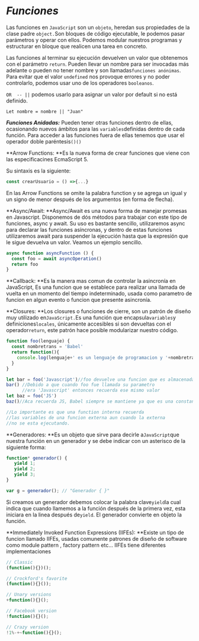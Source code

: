 # _**Funciones**_

Las funciones en `JavaScript` son un `objeto`, heredan sus propiedades de la clase padre `object.`Son bloques de código ejecutable, le podemos pasar parámetros y operar con ellos. Podemos modular nuestros programas y estructurar en bloque que realicen una tarea en concreto.

Las funciones al terminar su ejecución devuelven un valor que obtenemos con el parámetro `return`. Pueden llevar un nombre para ser invocadas más adelante o pueden no tener nombre y son llamadas`funciones anónimas`. Para evitar que el valor `undefined`  nos provoque errores y no poder controlarlo, podemos usar uno de los operadores `booleanos`.

`OR  -- ||` podemos usarlo para asignar un valor por default si no está definido.

`Let nombre = nombre || "Juan"`

_**Funciones Anidadas:**_ Pueden tener otras funciones dentro de ellas, ocasionando nuevos ámbitos para las `variables`definidas dentro de cada función. Para acceder a las funciones fuera de ellas tenemos que usar el operador doble paréntesis`()()`

**Arrow Functions: **Es la nueva forma de crear funciones que viene con las especificacines EcmaScript 5.

Su sintaxis es la siguiente:

```js
const crearUsuario = () =>{...}
```

En las Arrow Functions se omite la palabra function y se agrega un igual y un signo de menor después de los argumentos \(en forma de flecha\).

**Async/Await: **Async/Await es una nueva forma de manejar promesas en Javascript. Disponemos de dós métodos para trabajar con este tipo de funciones, async y await. Su uso es bastante sencillo, utilizaremos async para declarar las funciones asíncronas, y dentro de estas funciones utilizaremos await para suspender la ejecución hasta que la expresión que le sigue devuelva un valor. Veamos un ejemplo sencillo.

```js
async function asyncFunction () {
  const foo = await asyncOperation()
  return foo
}
```

**Callback: **Es la manera mas comun de controlar la asincronía en JavaScript, Es una funcion que se establece para realizar una llamada de vuelta en un momento del tiempo indeterminado, usada como parametro de funcion en algun evento o funcion que presente asincronía.

**Closures: **Los closures o funciones de cierre, son un patrón de diseño muy utilizado en`JavaScript.`Es una función que encapsula`variables`y definiciones`locales`, únicamente accesibles si son devueltas con el operador`return`, este patrón hace posible modularizar nuestro código.

```js
function foo(lenguaje) {
  const nombretrans = 'Babel'
  return function(){
    console.log(lenguaje+' es un lenguaje de programacion y '+nombretrans+' un transpilador poderoso')
  }
}

let bar = foo('Javascript')//foo devuelve una funcion que es almacenada en bar 
bar() //Debido a que cuando foo fue llamada su parametro 
      //era 'Javascript' entonces recuerda ese mismo valor
let baz = foo('JS')
baz()//Aca recuerda JS, Babel siempre se mantiene ya que es una constante en la funcion

//Lo importante es que una function interna recuerda 
//las variables de una funcion externa aun cuando la externa
//no se esta ejecutando.
```

**Generadores: **Es un objeto que sirve para decirle a`JavaScript`que nuestra función en un generador y se debe indicar con un asterisco de la siguiente forma:

```js
function* generador() { 
   yield 1;
   yield 2;
   yield 3;
}

var g = generador(); // "Generador { }"
```

Si creamos un generador debemos colocar la palabra clave`yield`la cual indica que cuando llamemos a la función después de la primera vez, esta iniciara en la linea después de`yield`. El generador convierte en objeto la función.

**Immediately Invoked Function Expressions \(IIFEs\): **Existe un tipo de funcion llamado IIFEs, usadas comunente patrones de diseño de software como module pattern , factory pattern etc... IIFEs tiene diferentes implementaciones

```js
// Classic
(function(){})();

// Crockford's favorite
(function(){}());

// Unary versions
+function(){}();

// Facebook version
!function(){}();

// Crazy version
!1%-+~function(){}();
```



